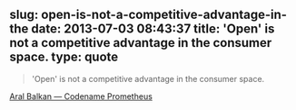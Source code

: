 slug: open-is-not-a-competitive-advantage-in-the
date: 2013-07-03 08:43:37
title: 'Open' is not a competitive advantage in the consumer space.
type: quote
---

> 'Open' is not a competitive advantage in the consumer space.

[Aral Balkan — Codename Prometheus](http://aralbalkan.com/notes/codename-prometheus/)
